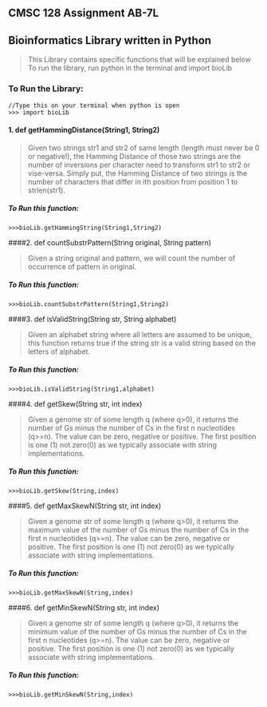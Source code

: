 CMSC 128 Assignment AB-7L 
-------------
## Bioinformatics Library written in Python
> This Library contains specific functions that will be explained below
> To run the library, run python in the terminal and import bioLib

### To Run the Library:
```
//Type this on your terminal when python is open
>>> import bioLib
```

#### 1. def getHammingDistance(String1, String2)
> Given two strings str1 and str2 of same length (length must never be 0 or negative!), the Hamming Distance of those two strings are the number of inversions per character need to transform str1 to str2 or vise-versa. Simply put, the Hamming Distance of two strings is the number of characters that differ in ith position from position 1 to strlen(str1).

##### To Run this function:
```
>>>bioLib.getHammingString(String1,String2)
```
####2. def countSubstrPattern(String original, String pattern)
> Given a string original and pattern, we will count the number of occurrence of pattern in original.

##### To Run this function:
```
>>>bioLib.countSubstrPattern(String1,String2)
```
####3. def isValidString(String str, String alphabet)
> Given an alphabet string where all letters are assumed to be unique, this function returns true if the string str is a valid string based on the letters of alphabet.

##### To Run this function:
```
>>>bioLib.isValidString(String1,alphabet)
```

####4. def getSkew(String str, int index)
> Given a genome str of some length q (where q>0), it returns the number of Gs minus the number of Cs in the first n nucleotides (q>=n). The value can be zero, negative or positive. The first position is one (1) not zero(0) as we typically associate with string implementations.

##### To Run this function:
```
>>>bioLib.getSkew(String,index)
```
####5. def getMaxSkewN(String str, int index)
> Given a genome str of some length q (where q>0), it returns the maximum value of the number of Gs minus the number of Cs in the first n nucleotides (q>=n). The value can be zero, negative or positive. The first position is one (1) not zero(0) as we typically associate with string implementations.

##### To Run this function:
```
>>>bioLib.getMaxSkewN(String,index)
```
####6. def getMinSkewN(String str, int index)
> Given a genome str of some length q (where q>0), it returns the minimum value of the number of Gs minus the number of Cs in the first n nucleotides (q>=n). The value can be zero, negative or positive. The first position is one (1) not zero(0) as we typically associate with string implementations.

##### To Run this function:
```
>>>bioLib.getMinSkewN(String,index)
```

